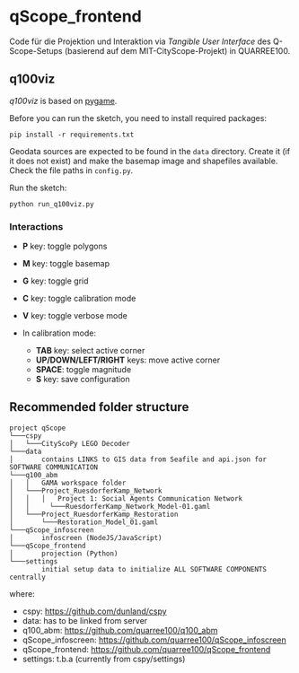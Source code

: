 # qScope_frontend

Code für die Projektion und Interaktion via _Tangible User Interface_ des Q-Scope-Setups (basierend auf dem MIT-CityScope-Projekt) in QUARREE100.

## q100viz
*q100viz* is based on [pygame](https://www.pygame.org/).

Before you can run the sketch, you need to install required packages:
```
pip install -r requirements.txt
```

Geodata sources are expected to be found in the `data` directory. Create it (if it does not exist) and make the basemap image and shapefiles available. Check the file paths in `config.py`.

Run the sketch:
```
python run_q100viz.py
```

### Interactions

- **P** key: toggle polygons
- **M** key: toggle basemap
- **G** key: toggle grid
- **C** key: toggle calibration mode
- **V** key: toggle verbose mode

- In calibration mode:
  - **TAB** key: select active corner
  - **UP/DOWN/LEFT/RIGHT** keys: move active corner
  - **SPACE**: toggle magnitude
  - **S** key: save configuration

## Recommended folder structure

```
project qScope
└───cspy
│   └───CityScoPy LEGO Decoder
└───data
│       contains LINKS to GIS data from Seafile and api.json for SOFTWARE COMMUNICATION
└───q100_abm
│   │   GAMA workspace folder
│   └───Project_RuesdorferKamp_Network
│   │   │   Project 1: Social Agents Communication Network
│   │	  └───RuesdorferKamp_Network_Model-01.gaml
│   └───Project_RuesdorferKamp_Restoration
│      	└───Restoration_Model_01.gaml
└───qScope_infoscreen
│       infoscreen (NodeJS/JavaScript)
└───qScope_frontend
│       projection (Python)
└───settings
        initial setup data to initialize ALL SOFTWARE COMPONENTS centrally

```
where:
- cspy: https://github.com/dunland/cspy
- data: has to be linked from server
- q100_abm: https://github.com/quarree100/q100_abm
- qScope_infoscreen: https://github.com/quarree100/qScope_infoscreen
- qScope_frontend: https://github.com/quarree100/qScope_frontend
- settings: t.b.a (currently from cspy/settings)
